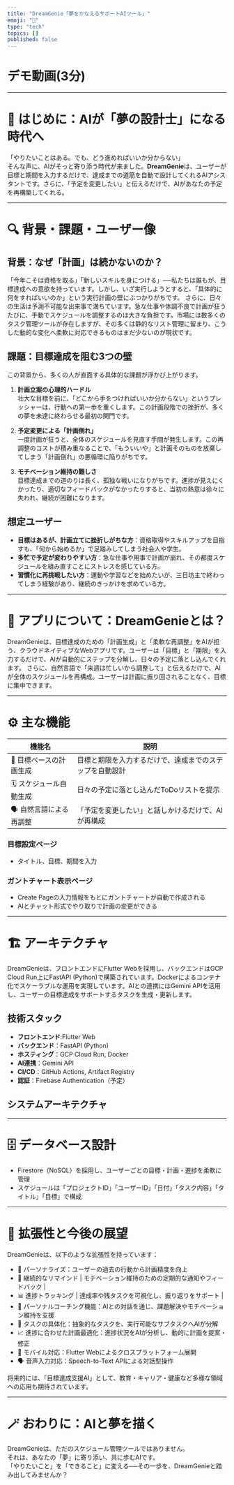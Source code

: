 ```yaml
---
title: "DreamGenie「夢をかなえるサポートAIツール」"
emoji: "🧞"
type: "tech"
topics: []
published: false
---
```

# デモ動画(3分)
---
# 🧠 はじめに：AIが「夢の設計士」になる時代へ

「やりたいことはある。でも、どう進めればいいか分からない」  
そんな声に、AIがそっと寄り添う時代が来ました。**DreamGenie**は、ユーザーが目標と期間を入力するだけで、達成までの道筋を自動で設計してくれるAIアシスタントです。さらに、「予定を変更したい」と伝えるだけで、AIがあなたの予定を再構築してくれる。

---

# 🔍 背景・課題・ユーザー像

## 背景：なぜ「計画」は続かないのか？

「今年こそは資格を取る」「新しいスキルを身につける」──私たちは誰もが、目標達成への意欲を持っています。しかし、いざ実行しようとすると、「具体的に何をすればいいのか」という実行計画の壁にぶつかりがちです。
さらに、日々の生活は予測不可能な出来事で満ちています。急な仕事や体調不良で計画が狂うたびに、手動でスケジュールを調整するのは大きな負担です。市場には数多くのタスク管理ツールが存在しますが、その多くは静的なリスト管理に留まり、こうした動的な変化へ柔軟に対応できるものはまだ少ないのが現状です。

## 課題：目標達成を阻む3つの壁

この背景から、多くの人が直面する具体的な課題が浮かび上がります。

1.  **計画立案の心理的ハードル**  
    壮大な目標を前に、「どこから手をつければいいか分からない」というプレッシャーは、行動への第一歩を重くします。この計画段階での挫折が、多くの夢を未達に終わらせる最初の関門です。

2.  **予定変更による「計画倒れ」**  
    一度計画が狂うと、全体のスケジュールを見直す手間が発生します。この再調整のコストが積み重なることで、「もういいや」と計画そのものを放棄してしまう「計画倒れ」の悪循環に陥りがちです。

3.  **モチベーション維持の難しさ**  
    目標達成までの道のりは長く、孤独な戦いになりがちです。進捗が見えにくかったり、適切なフィードバックがなかったりすると、当初の熱意は徐々に失われ、継続が困難になります。

## 想定ユーザー
- **目標はあるが、計画立てに挫折しがちな方**：資格取得やスキルアップを目指すも、「何から始めるか」で足踏みしてしまう社会人や学生。
- **多忙で予定が変わりやすい方**：急な仕事や用事で計画が崩れ、その都度スケジュールを組み直すことにストレスを感じている方。
- **習慣化に再挑戦したい方**：運動や学習などを始めたいが、三日坊主で終わってしまう経験があり、継続のきっかけを求めている方。

---

# 📱 アプリについて：DreamGenieとは？

DreamGenieは、目標達成のための「計画生成」と「柔軟な再調整」をAIが担う、クラウドネイティブなWebアプリです。ユーザーは「目標」と「期限」を入力するだけで、AIが自動的にステップを分解し、日々の予定に落とし込んでくれます。
さらに、自然言語で「来週は忙しいから調整して」と伝えるだけで、AIが全体のスケジュールを再構成。ユーザーは計画に振り回されることなく、目標に集中できます。

---

# ⚙️ 主な機能

| 機能名 | 説明 |
|--------|------|
| 🎯 目標ベースの計画生成 | 目標と期限を入力するだけで、達成までのステップを自動設計 |
| 🗓️ スケジュール自動生成 | 日々の予定に落とし込んだToDoリストを提示 |
| 🗣️ 自然言語による再調整 | 「予定を変更したい」と話しかけるだけで、AIが再構成 |

### 目標設定ページ
- タイトル、目標、期間を入力
### ガントチャート表示ページ
- Create Pageの入力情報をもとにガントチャートが自動で作成される
- AIとチャット形式でやり取りで計画の変更ができる

---

# 🏗️ アーキテクチャ

DreamGenieは、フロントエンドにFlutter Webを採用し、バックエンドはGCP Cloud Run上にFastAPI (Python)で構築されています。Dockerによるコンテナ化でスケーラブルな運用を実現しています。AIとの連携にはGemini APIを活用し、ユーザーの目標達成をサポートするタスクを生成・更新します。

## 技術スタック
- **フロントエンド**:Flutter Web
- **バックエンド**：FastAPI (Python)
- **ホスティング**：GCP Cloud Run, Docker
- **AI連携**：Gemini API
- **CI/CD**：GitHub Actions, Artifact Registry
- **認証**：Firebase Authentication（予定）

## システムアーキテクチャ
---

# 🗄️ データベース設計

- Firestore（NoSQL）を採用し、ユーザーごとの目標・計画・進捗を柔軟に管理
- スケジュールは「プロジェクトID」「ユーザーID」「日付」「タスク内容」「タイトル」「目標」で構成

---

# 🚀 拡張性と今後の展望

DreamGenieは、以下のような拡張性を持っています：

- 🧠 パーソナライズ：ユーザーの過去の行動から計画精度を向上
- 🔄 継続的なリマインド | モチベーション維持のための定期的な通知やフィードバック |
- 📊 進捗トラッキング | 達成率や残タスクを可視化し、振り返りをサポート |
- 🤝 パーソナルコーチング機能：AIとの対話を通じ、課題解決やモチベーション維持を支援
- 📝 タスクの具体化：抽象的なタスクを、実行可能なサブタスクへAIが分解
- 📈 進捗に合わせた計画最適化：進捗状況をAIが分析し、動的に計画を提案・修正
- 📱 モバイル対応：Flutter Webによるクロスプラットフォーム展開
- 🗣️ 音声入力対応：Speech-to-Text APIによる対話型操作

将来的には、「目標達成支援AI」として、教育・キャリア・健康など多様な領域への応用も期待されています。

---

# 🪄 おわりに：AIと夢を描く

DreamGenieは、ただのスケジュール管理ツールではありません。  
それは、あなたの「夢」に寄り添い、共に歩むAIです。  
「やりたいこと」を「できること」に変える──その一歩を、DreamGenieと踏み出してみませんか？